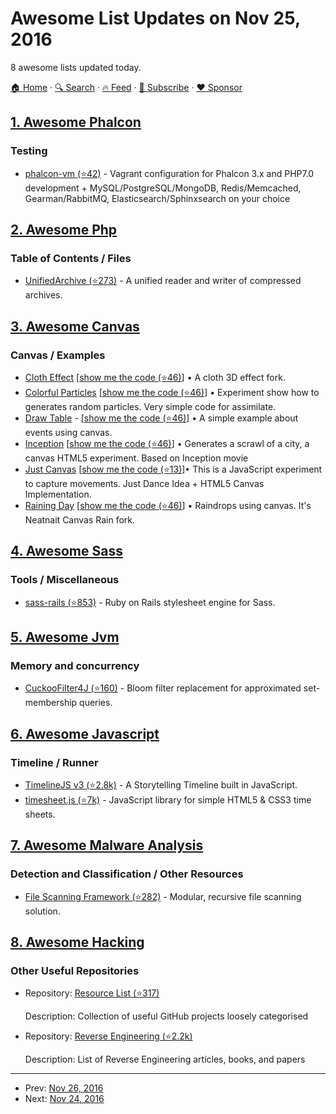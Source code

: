 # Awesome List Updates on Nov 25, 2016

8 awesome lists updated today.

[🏠 Home](/README.md) · [🔍 Search](https://www.trackawesomelist.com/search/) · [🔥 Feed](https://www.trackawesomelist.com/rss.xml) · [📮 Subscribe](https://trackawesomelist.us17.list-manage.com/subscribe?u=d2f0117aa829c83a63ec63c2f&id=36a103854c) · [❤️  Sponsor](https://github.com/sponsors/theowenyoung)



## [1. Awesome Phalcon](/content/phalcon/awesome-phalcon/README.md)

### Testing

*   [phalcon-vm (⭐42)](https://github.com/eugene-manuilov/phalcon-vm) - Vagrant configuration for Phalcon 3.x and PHP7.0 development + MySQL/PostgreSQL/MongoDB, Redis/Memcached, Gearman/RabbitMQ, Elasticsearch/Sphinxsearch on your choice

## [2. Awesome Php](/content/ziadoz/awesome-php/README.md)

### Table of Contents / Files

*   [UnifiedArchive (⭐273)](https://github.com/wapmorgan/UnifiedArchive) - A unified reader and writer of compressed archives.

## [3. Awesome Canvas](/content/raphamorim/awesome-canvas/README.md)

### Canvas / Examples

*   [Cloth Effect](http://raphamorim.io/canvas-experiments/cloth) \[[show me the code (⭐46)](https://github.com/raphamorim/canvas-experiments)] • A cloth 3D effect fork.
*   [Colorful Particles](http://raphamorim.io/canvas-experiments/particles) \[[show me the code (⭐46)](https://github.com/raphamorim/canvas-experiments)] • Experiment show how to generates random particles. Very simple code for assimilate.
*   [Draw Table](http://raphamorim.io/canvas-experiments/draw) - \[[show me the code (⭐46)](https://github.com/raphamorim/canvas-experiments)] • A simple example about events using canvas.
*   [Inception](http://raphamorim.io/canvas-experiments/inception) \[[show me the code (⭐46)](https://github.com/raphamorim/canvas-experiments)] • Generates a scrawl of a city, a canvas HTML5 experiment. Based on Inception movie
*   [Just Canvas](http://raphamorim.io/just-canvas/) \[[show me the code (⭐13)](https://github.com/raphamorim/just-canvas)]• This is a JavaScript experiment to capture movements. Just Dance Idea + HTML5 Canvas Implementation.
*   [Raining Day](http://raphamorim.io/raining-day/) \[[show me the code (⭐46)](https://github.com/raphamorim/canvas-experiments)] • Raindrops using canvas. It's Neatnait Canvas Rain fork.

## [4. Awesome Sass](/content/Famolus/awesome-sass/README.md)

### Tools / Miscellaneous

*   [sass-rails (⭐853)](https://github.com/rails/sass-rails) - Ruby on Rails stylesheet engine for Sass.

## [5. Awesome Jvm](/content/deephacks/awesome-jvm/README.md)

### Memory and concurrency

*   [CuckooFilter4J (⭐160)](https://github.com/MGunlogson/CuckooFilter4J) - Bloom filter replacement for approximated set-membership queries.

## [6. Awesome Javascript](/content/sorrycc/awesome-javascript/README.md)

### Timeline / Runner

*   [TimelineJS v3 (⭐2.8k)](https://github.com/NUKnightLab/TimelineJS3) - A Storytelling Timeline built in JavaScript.
*   [timesheet.js (⭐7k)](https://github.com/sbstjn/timesheet.js) - JavaScript library for simple HTML5 & CSS3 time sheets.

## [7. Awesome Malware Analysis](/content/rshipp/awesome-malware-analysis/README.md)

### Detection and Classification / Other Resources

*   [File Scanning Framework (⭐282)](https://github.com/EmersonElectricCo/fsf) -
    Modular, recursive file scanning solution.

## [8. Awesome Hacking](/content/Hack-with-Github/Awesome-Hacking/README.md)

### Other Useful Repositories

- Repository: [Resource List (⭐317)](https://github.com/FuzzySecurity/Resource-List)

  Description: Collection of useful GitHub projects loosely categorised


- Repository: [Reverse Engineering (⭐2.2k)](https://github.com/onethawt/reverseengineering-reading-list)

  Description: List of Reverse Engineering articles, books, and papers



---

- Prev: [Nov 26, 2016](/content/2016/11/26/README.md)
- Next: [Nov 24, 2016](/content/2016/11/24/README.md)